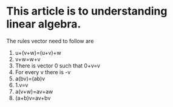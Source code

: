 # This article is to understanding linear algebra.

The rules vector need to follow are
1. u+(v+w)=(u+v)+w 
2. v+w=w+v
3. There is vector 0 such that 0+v=v
4. For every v there is -v
5. a(bv)=(ab)v
6. 1.v=v
7. a(v+w)=av+aw
8. (a+b)v=av+bv
